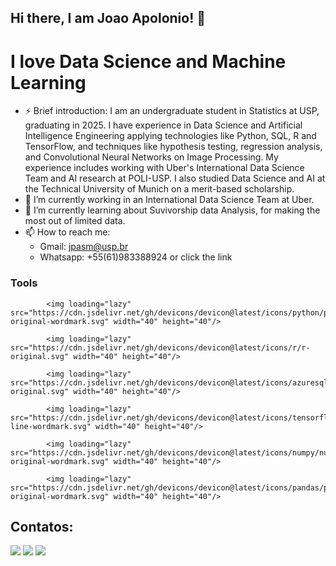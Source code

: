 ## Hi there, I am Joao Apolonio! 👋
# I love Data Science and Machine Learning
- ⚡ Brief introduction: I am an undergraduate student in Statistics at USP, graduating in 2025. I have experience in Data Science and Artificial Intelligence Engineering applying technologies like Python, SQL, R and TensorFlow, and techniques like hypothesis testing, regression analysis, and Convolutional Neural Networks on Image Processing. My experience includes working with Uber's International Data Science Team and AI research at POLI-USP. I also studied Data Science and AI at the Technical University of Munich on a merit-based scholarship.
- 🔭 I’m currently working in an International Data Science Team at Uber.
- 🌱 I’m currently learning about Suvivorship data Analysis, for making the most out of limited data.
- 📫 How to reach me:
  - Gmail: jpasm@usp.br 
  - Whatsapp: +55(61)983388924 or click the link 


### Tools
            <img loading="lazy" src="https://cdn.jsdelivr.net/gh/devicons/devicon@latest/icons/python/python-original-wordmark.svg" width="40" height="40"/>

            <img loading="lazy" src="https://cdn.jsdelivr.net/gh/devicons/devicon@latest/icons/r/r-original.svg" width="40" height="40"/>
          
            <img loading="lazy" src="https://cdn.jsdelivr.net/gh/devicons/devicon@latest/icons/azuresqldatabase/azuresqldatabase-original.svg" width="40" height="40"/>

            <img loading="lazy" src="https://cdn.jsdelivr.net/gh/devicons/devicon@latest/icons/tensorflow/tensorflow-line-wordmark.svg" width="40" height="40"/>
                    
            <img loading="lazy" src="https://cdn.jsdelivr.net/gh/devicons/devicon@latest/icons/numpy/numpy-original-wordmark.svg" width="40" height="40"/>

            <img loading="lazy" src="https://cdn.jsdelivr.net/gh/devicons/devicon@latest/icons/pandas/pandas-original-wordmark.svg" width="40" height="40"/>

## Contatos:

<div>
<a href = "mailto:jpasm@usp.br"><img loading="lazy" src="https://img.shields.io/badge/Gmail-D14836?style=for-the-badge&logo=gmail&logoColor=white" target="_blank"></a>
<a href="https://www.linkedin.com/in/jo%C3%A3o-pedro-apolonio-11388317b/" target="_blank"><img loading="lazy" src="https://img.shields.io/badge/-LinkedIn-%230077B5?style=for-the-badge&logo=linkedin&logoColor=white" target="_blank"></a>   
<a href="[https://www.linkedin.com/in/jo%C3%A3o-pedro-apolonio-11388317b/](https://wa.me/5561983388924?text=Hello%20Jo%C3%A3o%2C%20I%20came%20here%20from%20your%20GitHub%20profile!)" target="_blank"><img loading="lazy" src="https://img.shields.io/badge/WhatsApp-25D366?logo=whatsapp&logoColor=fff&style=flat" target="_blank"></a>   
</div>
